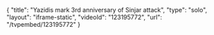 {
    "title": "Yazidis mark 3rd anniversary of Sinjar attack",
    "type": "solo",
    "layout": "iframe-static",
    "videoId": "123195772",
    "url": "\/tvpembed\/123195772"
}